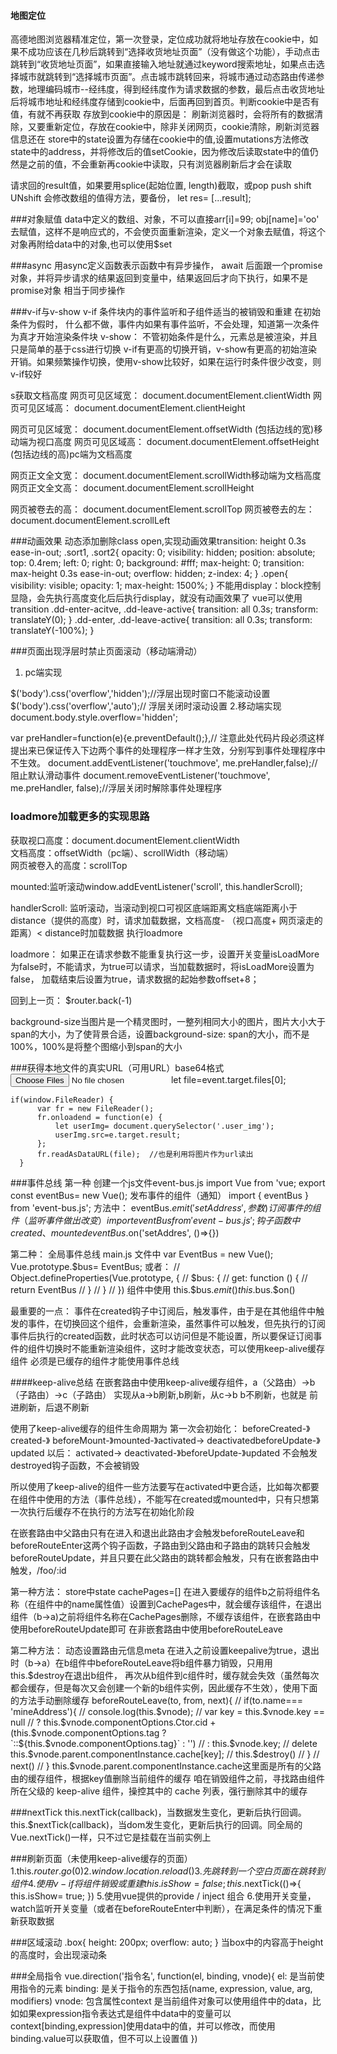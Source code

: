 #### 地图定位
高德地图浏览器精准定位，第一次登录，定位成功就将地址存放在cookie中，如果不成功应该在几秒后跳转到“选择收货地址页面”（没有做这个功能），手动点击跳转到“收货地址页面”，如果直接输入地址就通过keyword搜索地址，如果点击选择城市就跳转到“选择城市页面”。点击城市跳转回来，将城市通过动态路由传递参数，地理编码城市--经纬度，得到经纬度作为请求数据的参数，最后点击收货地址后将城市地址和经纬度存储到cookie中，后面再回到首页。判断cookie中是否有值，有就不再获取
存放到cookie中的原因是： 刷新浏览器时，会将所有的数据清除，又要重新定位，存放在cookie中，除非关闭网页，cookie清除，刷新浏览器信息还在
store中的state设置为存储在cookie中的值,设置mutations方法修改state中的address，并将修改后的值setCookie，因为修改后读取state中的值仍然是之前的值，不会重新再cookie中读取，只有浏览器刷新后才会在读取

请求回的result值，如果要用splice(起始位置, length)截取，或pop push shift UNshift 会修改数组的值得方法，要备份， let res= [...result];

###对象赋值
data中定义的数组、对象，不可以直接arr[i]=99; obj[name]='oo' 去赋值，这样不是响应式的，不会使页面重新渲染，定义一个对象去赋值，将这个对象再附给data中的对象,也可以使用$set

###async
用async定义函数表示函数中有异步操作， await 后面跟一个promise对象，并将异步请求的结果返回到变量中，结果返回后才向下执行，如果不是promise对象 相当于同步操作

###v-if与v-show
v-if 条件块内的事件监听和子组件适当的被销毁和重建
在初始条件为假时， 什么都不做，事件内如果有事件监听，不会处理，知道第一次条件为真才开始渲染条件块
v-show： 不管初始条件是什么，元素总是被渲染，并且只是简单的基于css进行切换
v-if有更高的切换开销，v-show有更高的初始渲染开销。如果频繁操作切换，使用v-show比较好，如果在运行时条件很少改变，则v-if较好

s获取文档高度
网页可见区域宽： document.documentElement.clientWidth
网页可见区域高： document.documentElement.clientHeight

网页可见区域宽： document.documentElement.offsetWidth (包括边线的宽)移动端为视口高度
网页可见区域高： document.documentElement.offsetHeight (包括边线的高)pc端为文档高度

网页正文全文宽： document.documentElement.scrollWidth移动端为文档高度
网页正文全文高： document.documentElement.scrollHeight

网页被卷去的高： document.documentElement.scrollTop
网页被卷去的左： document.documentElement.scrollLeft

###动画效果
动态添加删除class  open,实现动画效果transition: height 0.3s ease-in-out;
.sort1, .sort2{
      opacity: 0;
      visibility: hidden;
      position: absolute;
      top: 0.4rem;
      left: 0;
      right: 0;
      background: #fff;
      max-height: 0;
      transition: max-height 0.3s ease-in-out;
      overflow: hidden;
      z-index: 4;
    }
    .open{
        visibility: visible;
        opacity: 1;
        max-height: 1500%;
      }
不能用display：block控制显隐，会先执行高度变化后后执行display，就没有动画效果了
vue可以使用transition<transition name="dd">
.dd-enter-acitve,
.dd-leave-active{
  transition: all 0.3s;
  transform: translateY(0);
}
.dd-enter, .dd-leave-active{
  transition: all 0.3s;
  transform: translateY(-100%);
}

###页面出现浮层时禁止页面滚动（移动端滑动）

1. pc端实现

$('body').css('overflow','hidden');//浮层出现时窗口不能滚动设置
$('body').css('overflow','auto');// 浮层关闭时滚动设置
2.移动端实现
document.body.style.overflow='hidden';

var preHandler=function(e){e.preventDefault();},// 注意此处代码片段必须这样提出来已保证传入下边两个事件的处理程序一样才生效，分别写到事件处理程序中不生效。
document.addEventListener('touchmove', me.preHandler,false);//阻止默认滑动事件
document.removeEventListener('touchmove', me.preHandler, false);//浮层关闭时解除事件处理程序


### loadmore加载更多的实现思路

获取视口高度：document.documentElement.clientWidth   
文档高度：offsetWidth（pc端）、scrollWidth（移动端）  
网页被卷入的高度：scrollTop

mounted:监听滚动window.addEventListener('scroll', this.handlerScroll);

handlerScroll: 监听滚动，当滚动到视口可视区底端距离文档底端距离小于distance（提供的高度）时，请求加载数据，文档高度- （视口高度+ 网页滚走的距离）< distance时加载数据 执行loadmore

loadmore： 如果正在请求参数不能重复执行这一步，设置开关变量isLoadMore为false时，不能请求，为true可以请求，当加载数据时，将isLoadMore设置为false， 加载结束后设置为true，请求数据的起始参数offset+8； 

回到上一页：
$router.back(-1)

background-size当图片是一个精灵图时，一整列相同大小的图片，图片大小大于span的大小，为了使背景合适，设置background-size: span的大小，而不是100%，100%是将整个图缩小到span的大小


###获得本地文件的真实URL（可用URL）base64格式
 <input type="file" name="postimg" multiple="multiple" class="file_img" />
let file=event.target.files[0];

    if(window.FileReader) {  
          var fr = new FileReader();  
          fr.onloadend = function(e) {  
              let userImg= document.querySelector('.user_img');
              userImg.src=e.target.result;
          };  
          fr.readAsDataURL(file);  //也是利用将图片作为url读出
      }  
      
###事件总线
第一种
创建一个js文件event-bus.js
import Vue from 'vue;
export const eventBus= new Vue();
发布事件的组件（通知）
import { eventBus } from 'event-bus.js';
方法中：
eventBus.$emit('setAddress',参数)
订阅事件的组件（监听事件做出改变）
import { eventBus } from 'event-bus.js';
钩子函数中created、mounted
eventBus.$on('setAddres', ()=>{})

第二种：
全局事件总线
main.js 文件中
var EventBus = new Vue();
Vue.prototype.$bus= EventBus; 或者：
// Object.defineProperties(Vue.prototype, {
//   $bus: {
//     get: function () {
//       return EventBus
//     }
//   }
// })
组件中使用
this.$bus.$emit()
this.$bus.$on()

最重要的一点： 事件在created钩子中订阅后，触发事件，由于是在其他组件中触发的事件，在切换回这个组件，会重新渲染，虽然事件可以触发，但先执行的订阅事件后执行的created函数，此时状态可以访问但是不能设置，所以要保证订阅事件的组件切换时不能重新渲染组件，这时才能改变状态，可以使用keep-alive缓存组件
必须是已缓存的组件才能使用事件总线
<keep-alive include="组件名"></keep-alive>

####keep-alive总结
在嵌套路由中使用keep-alive缓存组件，a（父路由）->b（子路由）->c（子路由）
实现从a->b刷新,b刷新，从c->b b不刷新，也就是 前进刷新，后退不刷新

使用了keep-alive缓存的组件生命周期为
第一次会初始化：
beforeCreated-》 created-》 beforeMount-》mounted-》activated-> deactivatedbeforeUpdate-》updated
以后：
activated-> deactivated-》beforeUpdate-》updated
不会触发destroyed钩子函数，不会被销毁

所以使用了keep-alive的组件一些方法要写在activated中更合适，比如每次都要在组件中使用的方法（事件总线），不能写在created或mounted中，只有只想第一次执行后缓存不在执行的方法写在初始化阶段


在嵌套路由中父路由只有在进入和退出此路由才会触发beforeRouteLeave和beforeRouteEnter这两个钩子函数，子路由到父路由和子路由的跳转只会触发beforeRouteUpdate，并且只要在此父路由的跳转都会触发，只有在嵌套路由中触发，/foo/:id

第一种方法：
<keep-alive :include="cachePages">
  <route-view></route-view>
</keep-alive>
store中state  cachePages=[]
在进入要缓存的组件b之前将组件名称（在组件中的name属性值）设置到CachePages中，就会缓存该组件，在退出组件（b->a)之前将组件名称在CachePages删除，不缓存该组件，在嵌套路由中使用beforeRouteUpdate即可
在非嵌套路由中使用beforeRouteLeave

第二种方法：
动态设置路由元信息meta
 <transition name="router_silder" mode="out-in">
         <keep-alive>
            <router-view  v-if="$route.meta.keepAlive"></router-view>
         </keep-alive>
      </transition>
      <transition name="router_silder" mode="out-in">
            <router-view  v-if="!$route.meta.keepAlive"></router-view>
</transition>
在进入之前设置keepalive为true，退出时（b->a）在b组件中beforeRouteLeave将b组件暴力销毁，只用用this.$destroy在退出b组件， 再次从b组件到c组件时，缓存就会失效（虽然每次都会缓存，但是每次又会创建一个新的b组件实例，因此缓存不生效），使用下面的方法手动删除缓存
beforeRouteLeave(to, from, next){
  //   if(to.name=== 'mineAddress'){
  //     console.log(this.$vnode);
  //     var key = this.$vnode.key == null
  //                                   ? this.$vnode.componentOptions.Ctor.cid + (this.$vnode.componentOptions.tag ? `::${this.$vnode.componentOptions.tag}` : '')
  //                                   : this.$vnode.key;
  //     delete this.$vnode.parent.componentInstance.cache[key];
  //     this.$destroy()
  //   }
  //   next()
  // }
  this.$vnode.parent.componentInstance.cache这里面是所有的父路由的缓存组件，根据key值删除当前组件的缓存
  咱在销毁组件之前，寻找路由组件所在父级的 keep-alive 组件，操控其中的 cache 列表，强行删除其中的缓存

  ###nextTick
this.nextTick(callback)，当数据发生变化，更新后执行回调。
this.$nextTick(callback)，当dom发生变化，更新后执行的回调。同全局的Vue.nextTick()一样，只不过它是挂载在当前实例上
  
  ###刷新页面（未使用keep-alive缓存的页面）
  1.this.$router.go(0)
  2.window.location.reload()
  3.先跳转到一个空白页面在跳转到组件
  4.使用v-if  将组件销毁或重建
      this.isShow= false;
      this.$nextTick(()=>{
        this.isShow= true;
      })
  5.使用vue提供的provide / inject 组合
  6.使用开关变量，watch监听开关变量（或者在beforeRouteEnter中判断），在满足条件的情况下重新获取数据

  ###区域滚动
  .box{
    height: 200px;
    overflow: auto;
  }
  当box中的内容高于height的高度时，会出现滚动条

  ###全局指令
  vue.direction('指令名', function(el, binding, vnode){
    el: 是当前使用指令的元素
    binding: 是关于指令的东西包括(name, expression, value, arg, modifiers)
    vnode: 包含属性context 是当前组件对象可以使用组件中的data，比如如果expression指令表达式是组件中data中的变量可以 context[binding,expression]使用data中的值，并可以修改，而使用binding.value可以获取值，但不可以上设置值
  })




